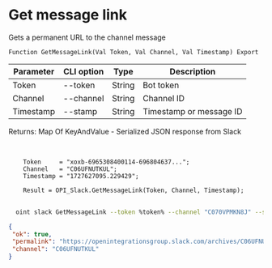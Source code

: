 ﻿---
sidebar_position: 6
---

# Get message link
 Gets a permanent URL to the channel message



`Function GetMessageLink(Val Token, Val Channel, Val Timestamp) Export`

  | Parameter | CLI option | Type | Description |
  |-|-|-|-|
  | Token | --token | String | Bot token |
  | Channel | --channel | String | Channel ID |
  | Timestamp | --stamp | String | Timestamp or message ID |

  
  Returns:  Map Of KeyAndValue - Serialized JSON response from Slack

<br/>




```bsl title="Code example"
    Token     = "xoxb-6965308400114-696804637...";
    Channel   = "C06UFNUTKUL";
    Timestamp = "1727627095.229429";

    Result = OPI_Slack.GetMessageLink(Token, Channel, Timestamp);
```



```sh title="CLI command example"
    
  oint slack GetMessageLink --token %token% --channel "C070VPMKN8J" --stamp "1714146538.221929"

```

```json title="Result"
{
 "ok": true,
 "permalink": "https://openintegrationsgroup.slack.com/archives/C06UFNUTKUL/p1728328829261829",
 "channel": "C06UFNUTKUL"
}
```

